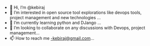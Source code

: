 - 👋 Hi, I’m @kebiraj
- 👀 I’m interested in open source tool explorations like devops tools, project management and new technologies ...
- 🌱 I’m currently learning python and DJango ...
- 💞️ I’m looking to collaborate on any discussions with Devops, project management...
- 📫 How to reach me -kebiraj@gmail.com...

<!---
kebiraj/kebiraj is a ✨ special ✨ repository because its `README.md` (this file) appears on your GitHub profile.
You can click the Preview link to take a look at your changes.
--->
